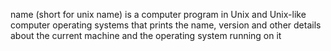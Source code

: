 name (short for unix name) is a computer program in Unix and Unix-like computer operating systems that prints the name, version and other details about the current machine and the operating system running on it
